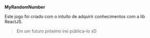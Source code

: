 **MyRandomNumber**

Este jogo foi criado com o intuíto de adquirir conhecimentos com a lib ReactJS.

>Em um futuro próximo irei pública-lo xD